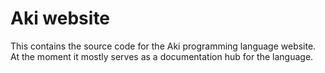 # Aki website

This contains the source code for the Aki programming language website.
At the moment it mostly serves as a documentation hub for the language.
